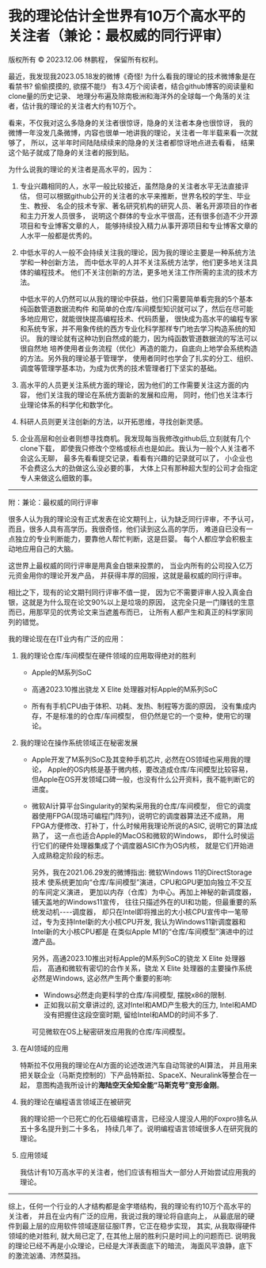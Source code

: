 # 我的理论估计全世界有10万个高水平的关注者（兼论：最权威的同行评审）

版权所有 © 2023.12.06 林鹏程， 保留所有权利。

最近，我发现我2023.05.18发的微博《奇怪! 为什么看我的理论的技术微博象是在看禁书? 偷偷摸摸的, 欲摆不能!》
有3.4万个阅读者，结合github博客的阅读量和clone量的历史记录、
地理分布遍及除南极洲和海洋外的全球每一个角落的关注者，估计我的理论的关注者大约有10万个。

看来，不仅我对这么多隐身的关注者很惊讶，隐身的关注者本身也很惊讶，
我的微博一年没发几条微博，内容也很单一地讲我的理论，关注者一年半载来看一次就够了，
所以，这半年时间陆陆续续来的隐身的关注者都惊讶地点进去看看，
结果这个贴子就成了隐身的关注者的报到贴。

为什么说我的理论的关注者是高水平的，因为：

1. 专业兴趣相同的人，水平一般比较接近，虽然隐身的关注者水平无法直接评估，
   但可以根据github公开的关注者的水平来推断，世界名校的学生、毕业生、教授、
   名企的技术专家、著名研究机构的研究人员、著名开源项目的作者和主力开发人员很多，
   说明这个群体的专业水平很高，还有很多创造不少开源项目和专业博客文章的人，
   能够持续投入精力从事开源项目和专业博客文章的人水平一般都是优秀的。

2. 中低水平的人一般不会持续关注我的理论，因为我的理论主要是一种系统方法学和一种创新方法，
   而中低水平的人并不关注系统方法学，他们更多地关注具体的编程技术。
   他们不关注创新的方法，更多地关注工作所需的主流的技术方法。

   中低水平的人仍然可以从我的理论中获益，他们只需要简单看完我的5个基本纯函数管道数据流构件
   和简单的仓库/车间模型知识就可以了，然后在尽可能多地应用它，就能很快提高编程技术、代码质量，
   很快成为高水平的编程专家和系统专家，并不用象传统的西方专业化科学那样专门地去学习构造系统的知识。
   我的理论就有这种功到自然成的能力，因为纯函数管道数据流的写法可以很自然地
   培养使用者业务流程（优化）再造的能力，自底向上地学会系统构造的方法。另外我的理论基于管理学，
   使用者同时也学会了扎实的分工、组织、调度等管理学基本功，为成为优秀的技术管理者打下坚实的基础。

3. 高水平的人员更关注系统方面的理论，因为他们的工作需要关注这方面的内容，
   他们关注我的理论在系统方面新的发展和应用，
   同时，他们也关注本行业理论体系的科学化和数学化。

4. 科研人员则更关注创新的方法，以开拓思维，寻找创新灵感。

5. 企业高层和创业者则想寻找商机。我发现每当我修改github后,立刻就有几个clone下载，
   即使我只修改个空格或标点也是如此。我认为一般个人关注者不会这么无聊，
   最多先看看提交记录，看看有兴趣的记录就可以了，
   小企业也不会费这么大的劲做这么没必要的事，
   大体上只有那种超大型的公司才会指定专人来做这么细致的事。

---------------

附：兼论：最权威的同行评审

很多人认为我的理论没有正式发表在论文期刊上，认为缺乏同行评审，不予认可，
而且，很多人具有高学历。我很奇怪，他们读到这么高的学历，
难道自已没有一点独立的专业判断能力，要靠他人帮忙判断，这是巨婴。
每个人都应学会积极主动地应用自己的大脑。

这世界上最权威的同行评审是用真金白银来投票的，
当业内所有的公司投入亿万元资金用你的理论开发产品，
并获得丰厚的回报，这就是最权威的同行评审。

相比之下，现有的论文期刊同行评审不值一提，
因为它不需要评审人投入真金白银，这就是为什么现在论文90%以上是垃圾的原因，
这完全只是一门赚钱的生意而已，用那罕见的优秀论文来当遮羞布而已，
让所有人都产生和真正的科学家同列的错觉。

我的理论现在在IT业内有广泛的应用：

1. 我的理论仓库/车间模型在硬件领域的应用取得绝对的胜利

   - Apple的M系列SoC

   - 高通2023.10推出骁龙 X Elite 处理器对标Apple的M系列SoC

   - 所有有手机CPU由于体积、功耗、发热、制程等方面的原因，
     没有集成内存，不是标准的的仓库/车间模型，
     但仍然是它的一个变种，使用它的理论。

2. 我的理论在操作系统领域正在秘密发展

   - Apple开发了M系列SoC及其变种手机芯片, 必然在OS领域也采用我的理论，
     Apple的OS内核是基于微内核，要改造成仓库/车间模型比较容易，
     但Apple在OS开发领域口碑一般，也没有什么公开资料，我不能判断它的进度。

   - 微软AI计算平台Singularity的架构采用我的仓库/车间模型，
     但它的调度器使用FPGA(现场可编程门阵列)，说明它的调度器算法还不成熟，
     用FPGA方便修改、打补丁，什么时候用我理论所说的ASIC, 说明它的算法成熟了，
     这一点也适合Apple的MacOS和微软的Windows，
     即什么时侯运行它们的硬件处理器集成了个调度器ASIC作为OS内核，
     就是它们开始进入成熟稳定阶段的标志。

     另外，我在2021.06.29发的微博指出: 微软Windows 11的DirectStorage技术
     使系统更加向“仓库/车间模型”演进，CPU和GPU更加向独立不交互的车间定义演进，
     更加以内存（仓库）为中心。再加上神秘的新调度器，铺天盖地的Windows11宣传，
     往往只描述外在的UI和功能，但最重要的系统发动机----调度器，
     却只在Intel即将推出的大小核CPU宣传中一笔带过，专为支持Intel新的大小核CPU开发,
     我认为Windows11新调度器和Intel新的大小核CPU都是
     在类似Apple M1的“仓库/车间模型”演进中的过渡产品。

     另外，高通2023.10推出对标Apple的M系列SoC的骁龙 X Elite 处理器后，
     高通和微软有密切的合作关系，骁龙 X Elite 处理器的主要操作系统必然是Windows,
     这必然产生两个重要的影响:
     - Windows必然走向更科学的仓库/车间模型, 摆脱x86的限制.
     - 正如我以前文章讲过的, 这对Intel和AMD产生极大的压力,
       Intel和AMD没有把握住这段空窗时期, 留给Intel和AMD的时间不多了.
     
     可见微软在OS上秘密研发应用我的仓库/车间模型。

3. 在AI领域的应用

   特斯拉不仅用我的理论在AI方面的论述改进汽车自动驾驶的AI算法，
   并且用来把关联企业（马斯克控制的）下产品特斯拉、SpaceX、Neuralink等整合在一起，
   意图构造我所设计的**海陆空天全知全能“马斯克号”变形金刚**。

4. 我的理论在编程语言领域正在被研究

   我的理论把一个已死亡的化石级编程语言，已经没人提没人用的Foxpro排名从五十多名提升到二十多名，
   持续几年了。说明编程语言领域很多人在研究我的理论。

5. 应用领域

   我估计有10万高水平的关注者，他们应该有相当大一部分人开始尝试应用我的理论。

----------

综上，任何一个行业的人才结构都是金字塔结构，我的理论有约10万个高水平的关注者，
并且在业内有广泛的应用，我说过我的理论将自底向上，
从最底层的硬件到最上层的应用软件领域逐层征服IT界，它正在稳步实现，
其实, 从我取得硬件领域的绝对胜利, 就大局已定了, 在其他上层的胜利只是时间上的问题而已. 
说明我的理论已经不再是小众理论，已经是大洋表面底下的暗流，
海面风平浪静，底下的激流汹涌、沛然莫挡。
